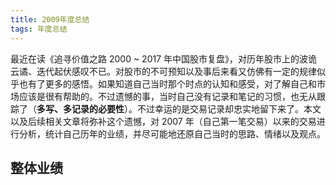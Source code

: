 ```yaml
---
title: 2009年度总结
tags: 年度总结
---
```


最近在读《追寻价值之路 2000 ~ 2017 年中国股市复盘》，对历年股市上的波诡云谲、迭代起伏感叹不已。对股市的不可预知以及事后来看又仿佛有一定的规律似乎也有了更多的感悟。如果知道自己当时那个时点的认知和感受，对了解自己和市场应该是很有帮助的。不过遗憾的事，当时自己没有记录和笔记的习惯，也无从跟踪了（**多写、多记录的必要性**）。不过幸运的是交易记录却忠实地留下来了。本文以及后续相关文章将弥补这个遗憾，对 2007 年（自己第一笔交易）以来的交易进行分析，统计自己历年的业绩，并尽可能地还原自己当时的思路、情绪以及观点。

## 整体业绩
